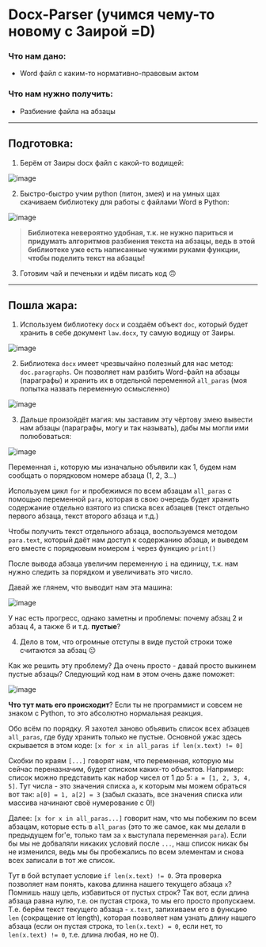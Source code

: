 # Docx-Parser (учимся чему-то новому с Заирой =D)

### Что нам дано:
* Word файл с каким-то нормативно-правовым актом

### Что нам нужно получить:
* Разбиение файла на абзацы

---
## Подготовка:
1. Берём от Заиры docx файл с какой-то водищей:

![image](https://user-images.githubusercontent.com/46136468/142738492-279f33b3-0f1b-44d2-8880-4c41c8a38f2e.png)

2. Быстро-быстро учим python (питон, змея) и на умных щах скачиваем библиотеку для работы с файлами Word в Python:

![image](https://user-images.githubusercontent.com/46136468/142738556-5b5d03d3-dd4a-4798-adfc-72bb0cd7e8d7.png)

> **Библиотека невероятно удобная, т.к. не нужно париться и придумать алгоритмов разбиения текста на абзацы, ведь в этой библиотеке уже есть написанные чужими руками функции, чтобы поделить текст на абзацы!**

3. Готовим чай и печеньки и идём писать код :upside_down_face:

---

## Пошла жара:

1. Используем библиотеку `docx` и создаём объект `doc`, который будет хранить в себе документ `law.docx`, ту самую водищу от Заиры.

![image](https://user-images.githubusercontent.com/46136468/142738737-303adb9c-e1d7-472b-925f-f4496cc80f34.png)

2. Библиотека `docx` имеет чрезвычайно полезный для нас метод: `doc.paragraphs`. Он позволяет нам разбить Word-файл на абзацы (параграфы) и хранить их в отдельной переменной `all_paras` (моя попытка назвать переменную осмысленно)

![image](https://user-images.githubusercontent.com/46136468/142738804-6456054f-9774-4d87-a5cb-c614037bc8dd.png)

3. Дальше произойдёт магия: мы заставим эту чёртову змею вывести нам абзацы (параграфы, могу и так называть), дабы мы могли ими полюбоваться:

![image](https://user-images.githubusercontent.com/46136468/142738836-d965af61-01f9-438c-add4-83412431b5a5.png)

Переменная `i`, которую мы изначально объявили как 1, будем нам сообщать о порядковом номере абзаца (1, 2, 3...)

Используем цикл `for` и пробежимся по всем абзацам `all_paras` с помощью переменной `para`, которая в свою очередь будет хранить содержание отдельно взятого из списка всех абзацев (текст отдельно первого абзаца, текст второго абзаца и т.д.)

Чтобы получить текст отдельного абзаца, воспользуемся методом `para.text`, который даёт нам доступ к содержанию абзаца, и выведем его вместе с порядковым номером `i` через функцию `print()`

После вывода абзаца увеличим переменную `i` на единицу, т.к. нам нужно следить за порядком и увеличивать это число.

Давай же глянем, что выводит нам эта машина:

![image](https://user-images.githubusercontent.com/46136468/142739064-a9da2873-c405-4eeb-b381-618f8fb69d72.png)

У нас есть прогресс, однако заметны и проблемы: почему абзац 2 и абзац 4, а также 6 и т.д. **пустые**?

4. Дело в том, что огромные отступы в виде пустой строки тоже считаются за абзац :neutral_face:

Как же решить эту проблему? Да очень просто - давай просто выкинем пустые абзацы? Следующий код нам в этом очень даже поможет:

![image](https://user-images.githubusercontent.com/46136468/142739214-d410b5ce-fb43-4f37-ab2c-813bf0cdcd08.png)

**Что тут мать его происходит**? Если ты не программист и совсем не знаком с Python, то это абсолютно нормальная реакция.

Обо всём по порядку. Я захотел заново объявить список всех абзацев `all_paras`, где буду хранить только не пустые. Основной ужас здесь скрывается в этом коде: `[x for x in all_paras if len(x.text) != 0]`

Скобки по краям `[...]` говорят нам, что переменная, которую мы сейчас переназначим, будет списком каких-то объектов. Например: список можно представить как набор чисел от 1 до 5: `a = [1, 2, 3, 4, 5]`. Тут числа - это значения списка `a`, к которым мы можем обраться вот так: `a[0] = 1, a[2] = 3` (забыл сказать, все значения списка или массива начинают своё нумерование с 0!)

Далее: `[x for x in all_paras...]` говорит нам, что мы побежим по всем абзацам, которые есть в `all_paras` (это то же самое, как мы делали в предыдущем for'е, только там за `x` выступала переменная `para`). Если бы мы не добваляли никаких условий после `...`, наш список никак бы не изменился, ведь мы бы пробежались по всем элементам и снова всех записали в тот же список.

Тут в бой вступает условие `if len(x.text) != 0`. Эта проверка позволяет нам понять, какова длинна нашего текущего абзаца `x`? Помнишь нашу цель, избавиться от пустых строк? Так вот, если длина абзаца равна нулю, т.е. он пустая строка, то мы его просто пропускаем. Т.е. берём текст текущего абзаца - `x.text`, запихиваем его в функцию `len` (сокращение от length), которая позволяет нам узнать длину нашего абзаца (если он пустая строка, то `len(x.text) = 0`, если нет, то `len(x.text) != 0`, т.е. длина любая, но не 0).

